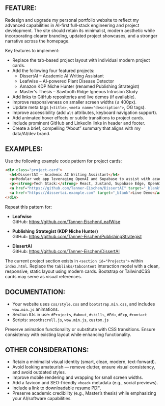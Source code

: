 ## FEATURE:

Redesign and upgrade my personal portfolio website to reflect my advanced capabilities in AI-first full-stack engineering and project development. The site should retain its minimalist, modern aesthetic while incorporating clearer branding, updated project showcases, and a stronger narrative across the homepage.

Key features to implement:

- Replace the tab-based project layout with individual modern project cards.
- Add the following four featured projects:
  - DissertAI – Academic AI Writing Assistant
  - Leafwise – AI-powered Plant Disease Detector
  - Amazon KDP Niche Hunter (renamed Publishing Strategist)
  - Master's Thesis – Sawtooth Ridge Igneous Intrusion Study
- Add links to GitHub repositories and live demos (if available).
- Improve responsiveness on smaller screen widths (≤ 400px).
- Update meta tags (`<title>`, `<meta name="description">`, OG tags).
- Improve accessibility (add `alt` attributes, keyboard navigation support).
- Add animated hover effects or subtle transitions to project cards.
- Include prominent GitHub and LinkedIn links in header and footer.
- Create a brief, compelling “About” summary that aligns with my data/AI/dev brand.

## EXAMPLES:

Use the following example code pattern for project cards:

```html
<div class="project-card">
  <h4>DissertAI – Academic AI Writing Assistant</h4>
  <p>Modular web app leveraging OpenAI and Supabase to assist with academic writing. Features semantic citation search, grammar feedback, abstract generator, and logical flow mapping.</p>
  <p><strong>Tech Stack:</strong> React, Zustand, Supabase Edge, OpenAI API</p>
  <a href="https://github.com/Tanner-Eischen/DissertAI" target="_blank">View Code</a>
  <a href="https://dissertai.example.com" target="_blank">Live Demo</a>
</div>
```

Repeat this pattern for:

- **Leafwise**  
  GitHub: https://github.com/Tanner-Eischen/LeafWise

- **Publishing Strategist (KDP Niche Hunter)**  
  GitHub: https://github.com/Tanner-Eischen/PublishingStrategist

- **DissertAI**  
  GitHub: https://github.com/Tanner-Eischen/DissertAI

The current project section exists in `<section id="Projects">` within `index.html`. Replace the `tablinks/tabcontent` interaction model with a clean, responsive, static layout using modern cards. Bootstrap or TailwindCSS cards may serve as visual references.

## DOCUMENTATION:

- Your website uses `css/style.css` and `bootstrap.min.css`, and includes `wow.min.js` animations.
- Section IDs in use: `#Projects`, `#about`, `#skills`, `#Edu`, `#Exp`, `#contact`
- Scripts: `smoothscroll.js`, `wow.min.js`, `custom.js`

Preserve animation functionality or substitute with CSS transitions. Ensure consistency with existing layout while enhancing functionality.

## OTHER CONSIDERATIONS:

- Retain a minimalist visual identity (smart, clean, modern, text-forward).
- Avoid looking amateurish — remove clutter, ensure visual consistency, and avoid outdated styles.
- Improve mobile rendering and wrapping for small screen widths.
- Add a favicon and SEO-friendly `<head>` metadata (e.g., social previews).
- Include a link to downloadable resume PDF.
- Preserve academic credibility (e.g., Master’s thesis) while emphasizing your AI/software capabilities.
